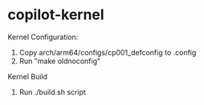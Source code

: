 # copilot-kernel
Kernel Configuration:
1. Copy arch/arm64/configs/cp001_defconfig to .config
2. Run "make oldnoconfig"

Kernel Build
1. Run ./build.sh script
